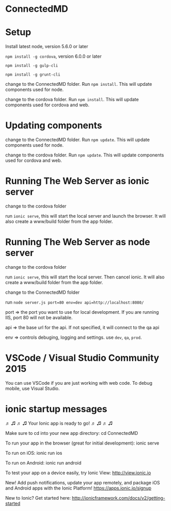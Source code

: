 # ConnectedMD

# Setup
Install latest node, version 5.6.0 or later

`npm install -g cordova`, version 6.0.0 or later

`npm install -g gulp-cli`

`npm install -g grunt-cli`

change to the ConnectedMD folder. Run `npm install`. This will update components used for node.

change to the cordova folder. Run `npm install`. This will update components used for cordova and web.

# Updating components
change to the ConnectedMD folder. Run `npm update`. This will update components used for node.

change to the cordova folder. Run `npm update`. This will update components used for cordova and web.

# Running The Web Server as ionic server

change to the cordova folder

run `ionic serve`, this will start the local server and launch the browser. It will also create a www/build folder from the app folder.

# Running The Web Server as node server

change to the cordova folder

run `ionic serve`, this will start the local server. Then cancel ionic. It will also create a www/build folder from the app folder.

change to the ConnectedMD folder

run `node server.js port=80 env=dev api=http://localhost:8080/`

port => the port you want to use for local development. If you are running IIS, port 80 will not be available.

api => the base url for the api. If not specified, it will connect to the qa api

env => controls debuging, logging and settings. use `dev`, `qa`, `prod`.

# VSCode / Visual Studio Community 2015
You can use VSCode if you are just working with web code. To debug mobile, use Visual Studio.


# ionic startup messages
♬ ♫ ♬ ♫  Your Ionic app is ready to go! ♬ ♫ ♬ ♫

Make sure to cd into your new app directory:
  cd ConnectedMD

To run your app in the browser (great for initial development):
  ionic serve

To run on iOS:
  ionic run ios

To run on Android:
  ionic run android

To test your app on a device easily, try Ionic View:
  http://view.ionic.io

New! Add push notifications, update your app remotely, and package iOS and Android apps with the Ionic Platform!
https://apps.ionic.io/signup

New to Ionic? Get started here: http://ionicframework.com/docs/v2/getting-started